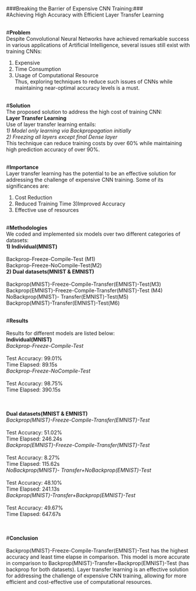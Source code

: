 ###Breaking the Barrier of Expensive CNN Training:###<br>
#Achieving High Accuracy with Efficient Layer Transfer Learning <br><br>

#**Problem** <br>
Despite Convolutional Neural Networks have achieved remarkable success in various applications of Artificial Intelligence, several issues still exist with training CNNs: <br>
1) Expensive <br>
2) Time Consumption <br>
3) Usage of Computational Resource <br>
Thus, exploring techniques to reduce such issues of CNNs while maintaining near-optimal accuracy levels is a must. <br><br>

#**Solution** <br>
The proposed solution to address the high cost of training CNN: <br>
**Layer Transfer Learning** <br>
Use of layer transfer learning entails:<br>
*1) Model only learning via Backpropagation initially* <br>
*2) Freezing all layers except final Dense layer*<br>
This technique can reduce training costs by over 60% while maintaining high prediction accuracy of over 90%. <br><br>

#**Importance** <br>
Layer transfer learning has the potential to be an effective solution for addressing the challenge of expensive CNN training. Some of its significances are: <br>
1) Cost Reduction <br>
2) Reduced Training Time 3)Improved Accuracy <br>
4) Effective use of resources <br><br>

#**Methodologies** <br>
We coded and implemented six models over two different categories of datasets: <br>
**1) Individual(MNIST)** <br><br>
Backprop-Freeze-Compile-Test (M1)<br>
Backprop-Freeze-NoCompile-Test(M2)<br>
**2) Dual datasets(MNIST & EMNIST)**<br><br>
Backprop(MNIST)-Freeze-Compile-Transfer(EMNIST)-Test(M3)<br>
Backprop(EMNIST)-Freeze-Compile-Transfer(MNIST)-Test (M4)<br>
NoBackprop(MNIST)- Transfer(EMNIST)-Test(M5)<br>
Backprop(MNIST)-Transfer(EMNIST)-Test(M6)<br><br>

#**Results** <br><br>
Results for different models are listed below:<br>
**Individual(MNIST)** <br>
*Backprop-Freeze-Compile-Test* <br><br>
Test Accuracy: 99.01%<br>
Time Elapsed:   89.15s<br>
*Backprop-Freeze-NoCompile-Test*<br><br>
Test Accuracy: 98.75%<br>
Time Elapsed:   390.15s<br><br><br>

**Dual datasets(MNIST & EMNIST)** <br>
*Backprop(MNIST)-Freeze-Compile-Transfer(EMNIST)-Test*<br><br>
Test Accuracy: 51.02%<br>
Time Elapsed:   246.24s<br>
*Backprop(EMNIST)-Freeze-Compile-Transfer(MNIST)-Test*<br><br>
Test Accuracy: 8.27%<br>
Time Elapsed:   115.62s<br>
*NoBackprop(MNIST)- Transfer+NoBackprop(EMNIST)-Test*<br><br>
Test Accuracy: 48.10%<br>
Time Elapsed:  241.13s<br>
*Backprop(MNIST)-Transfer+Backprop(EMNIST)-Test*<br><br>
Test Accuracy: 49.67%<br>
Time Elapsed:  647.67s<br><br><br>

#**Conclusion** <br><br>
Backprop(MNIST)-Freeze-Compile-Transfer(EMNIST)-Test has the highest accuracy and least time elapse in comparison. This model is more accurate in comparison to Backprop(MNIST)-Transfer+Backprop(EMNIST)-Test (has backprop for both datasets).
Layer transfer learning is an effective solution for addressing the challenge of expensive CNN training, allowing for more efficient and cost-effective use of computational resources.




